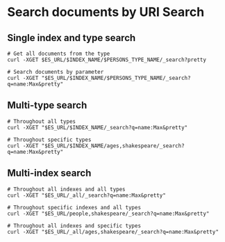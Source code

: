 # Search documents by URI Search

## Single index and type search
```
# Get all documents from the type
curl -XGET $ES_URL/$INDEX_NAME/$PERSONS_TYPE_NAME/_search?pretty

# Search documents by parameter
curl -XGET "$ES_URL/$INDEX_NAME/$PERSONS_TYPE_NAME/_search?q=name:Max&pretty"
```

## Multi-type search
```
# Throughout all types
curl -XGET "$ES_URL/$INDEX_NAME/_search?q=name:Max&pretty"

# Throughout specific types
curl -XGET "$ES_URL/$INDEX_NAME/ages,shakespeare/_search?q=name:Max&pretty"
```

## Multi-index search
```
# Throughout all indexes and all types
curl -XGET "$ES_URL/_all/_search?q=name:Max&pretty"

# Throughout specific indexes and all types
curl -XGET "$ES_URL/people,shakespeare/_search?q=name:Max&pretty"

# Throughout all indexes and specific types
curl -XGET "$ES_URL/_all/ages,shakespeare/_search?q=name:Max&pretty"
```
